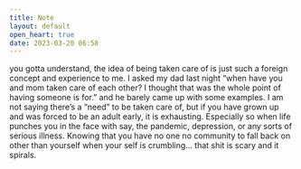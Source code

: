 ```yaml
---
title: Note
layout: default
open_heart: true
date: 2023-03-20 06:58
---
```


you gotta understand, the idea of being taken care of is just such a foreign concept and experience to me. I asked my dad last night “when have you and mom taken care of each other? I thought that was the whole point of having someone is for.” and he barely came up with some examples. I am not saying there’s a “need” to be taken care of, but if you have grown up and was forced to be an adult early, it is exhausting. Especially so when life punches you in the face with say, the pandemic, depression, or any sorts of serious illness. Knowing that you have no one no community to fall back on other than yourself when your self is crumbling… that shit is scary and it spirals.

